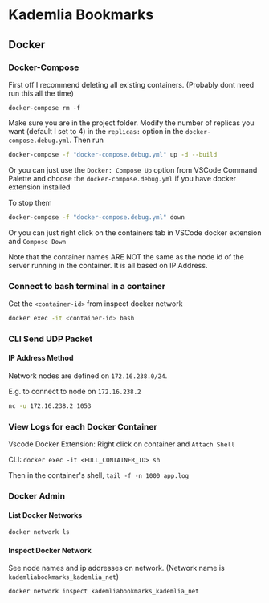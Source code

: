 # Kademlia Bookmarks

## Docker

### Docker-Compose

First off I recommend deleting all existing containers. (Probably dont need run this all the time)

```
docker-compose rm -f
```

Make sure you are in the project folder. Modify the number of replicas you want (default I set to 4) in the `replicas:` option in the `docker-compose.debug.yml`. Then run

```bash
docker-compose -f "docker-compose.debug.yml" up -d --build
```

Or you can just use the `Docker: Compose Up` option from VSCode Command Palette and choose the `docker-compose.debug.yml` if you have docker extension installed

To stop them

```bash
docker-compose -f "docker-compose.debug.yml" down
```

Or you can just right click on the containers tab in VSCode docker extension and `Compose Down`

Note that the container names ARE NOT the same as the node id of the server running in the container. It is all based on IP Address.

### Connect to bash terminal in a container

Get the `<container-id>` from inspect docker network

```bash
docker exec -it <container-id> bash
```

### CLI Send UDP Packet

#### IP Address Method

Network nodes are defined on `172.16.238.0/24`.

E.g. to connect to node on `172.16.238.2`

```bash
nc -u 172.16.238.2 1053
```

### View Logs for each Docker Container

Vscode Docker Extension: Right click on container and `Attach Shell`

CLI: `docker exec -it <FULL_CONTAINER_ID> sh`

Then in the container's shell, `tail -f -n 1000 app.log`

### Docker Admin

#### List Docker Networks

```bash
docker network ls
```

#### Inspect Docker Network

See node names and ip addresses on network. (Network name is `kademliabookmarks_kademlia_net`)

```bash
docker network inspect kademliabookmarks_kademlia_net
```